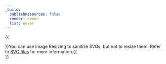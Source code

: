 ```yaml
---
_build:
  publishResources: false
  render: never
  list: never
---
```


{{<Aside type="note">}}You can use Image Resizing to sanitize SVGs, but not to resize them. Refer to [SVG files](/images/transform-images/resize-images/format-limitations/#svg-files) for more information.{{</Aside>}}